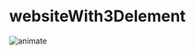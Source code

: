 # websiteWith3Delement
![animate](https://user-images.githubusercontent.com/63544167/214916650-a92aeefe-9ebb-483e-87ac-e5d4a01d1c4d.gif)
